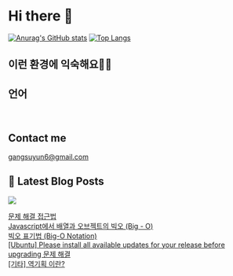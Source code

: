 # Hi there 👋

[![Anurag's GitHub stats](https://github-readme-stats.vercel.app/api?username=rkdden)](https://github.com/anuraghazra/github-readme-stats)
[![Top Langs](https://github-readme-stats.vercel.app/api/top-langs/?username=rkdden&layout=compact&hide=r,jupyter%20notebook,c%23&exclude_repo=roharui.github.io)](https://github.com/anuraghazra/github-readme-stats)

## 이런 환경에 익숙해요✍🏼

## 언어

<p>
  <img alt="" src= "https://img.shields.io/badge/JavaScript-F7DF1E?style=flat-square&logo=JavaScript&logoColor=white"/> 
  <img alt="" src= "https://img.shields.io/badge/TypeScript-black?logo=typescript&logoColor=blue"/>
</p>

## Contact me

gangsuyun6@gmail.com

## 📕 Latest Blog Posts
<p>
    <a href="https://systorage.tistory.com/"><img src="https://img.shields.io/badge/Blog-FF5722?style=flat-square&logo=Blogger&logoColor=white"/></a><br>
</p>

<a href=https://systorage.tistory.com/entry/%EB%AC%B8%EC%A0%9C-%ED%95%B4%EA%B2%B0-%EC%A0%91%EA%B7%BC%EB%B2%95>문제 해결 접근법</a></br><a href=https://systorage.tistory.com/entry/Javascript%EC%97%90%EC%84%9C-%EB%B0%B0%EC%97%B4%EA%B3%BC-%EC%98%A4%EB%B8%8C%EC%A0%9D%ED%8A%B8%EC%9D%98-%EB%B9%85%EC%98%A4-Big-O>Javascript에서 배열과 오브젝트의 빅오 (Big - O)</a></br><a href=https://systorage.tistory.com/entry/%EB%B9%85%EC%98%A4-%ED%91%9C%EA%B8%B0%EB%B2%95-Big-O-Notation>빅오 표기법 (Big-O Notation)</a></br><a href=https://systorage.tistory.com/entry/Ubuntu-Please-install-all-available-updates-for-your-release-before-upgrading-%EB%AC%B8%EC%A0%9C-%ED%95%B4%EA%B2%B0>[Ubuntu] Please install all available updates for your release before upgrading 문제 해결</a></br><a href=https://systorage.tistory.com/entry/%EA%B8%B0%ED%83%80-%EC%97%AD%EA%B8%B0%ED%9A%8D-%EC%9D%B4%EB%9E%80>[기타] 역기획 이란?</a></br>